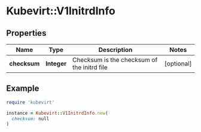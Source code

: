# Kubevirt::V1InitrdInfo

## Properties

| Name | Type | Description | Notes |
| ---- | ---- | ----------- | ----- |
| **checksum** | **Integer** | Checksum is the checksum of the initrd file | [optional] |

## Example

```ruby
require 'kubevirt'

instance = Kubevirt::V1InitrdInfo.new(
  checksum: null
)
```


